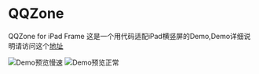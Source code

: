 # QQZone
QQZone for iPad Frame
这是一个用代码适配iPad横竖屏的Demo,Demo详细说明请访问这个[地址](http://jmstack.github.io)

![Demo预览慢速](http://o6jvfp7kw.bkt.clouddn.com/QQZone%E9%A2%84%E8%A7%88-Slow.gif)
![Demo预览正常](http://o6jvfp7kw.bkt.clouddn.com/QQZone%E9%A2%84%E8%A7%88.gif)
